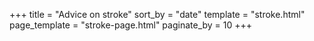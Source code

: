 +++
title = "Advice on stroke"
sort_by = "date"
template = "stroke.html"
page_template = "stroke-page.html"
paginate_by = 10
+++

